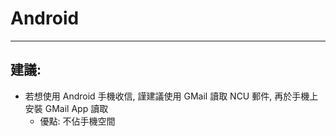 # Android
---

## 建議:
- 若想使用 Android 手機收信, 謹建議使用 GMail 讀取 NCU 郵件, 再於手機上安裝 GMail App 讀取
    - 優點: 不佔手機空間